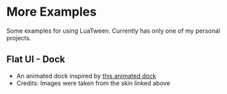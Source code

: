 # More Examples
Some examples for using LuaTween. Currently has only one of my personal projects.

## Flat UI - Dock
- An animated dock inspired by [this animated dock](https://www.deviantart.com/not-finch/art/Interactive-Dock-for-Rainmeter-772713805)
- Credits: Images were taken from the skin linked above
